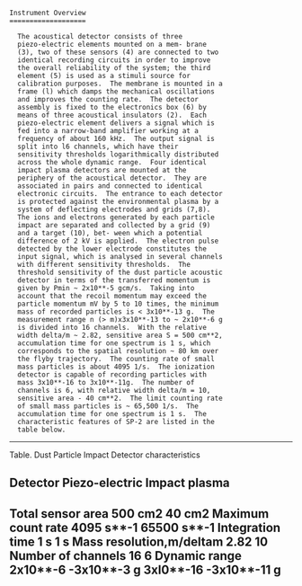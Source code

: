 
 
 
    Instrument Overview
    ===================
 
      The acoustical detector consists of three
      piezo-electric elements mounted on a mem- brane
      (3), two of these sensors (4) are connected to two
      identical recording circuits in order to improve
      the overall reliability of the system; the third
      element (5) is used as a stimuli source for
      calibration purposes.  The membrane is mounted in a
      frame (l) which damps the mechanical oscillations
      and improves the counting rate.  The detector
      assembly is fixed to the electronics box (6) by
      means of three acoustical insulators (2).  Each
      piezo-electric element delivers a signal which is
      fed into a narrow-band amplifier working at a
      frequency of about 160 kHz.  The output signal is
      split into l6 channels, which have their
      sensitivity thresholds logarithmically distributed
      across the whole dynamic range.  Four identical
      impact plasma detectors are mounted at the
      periphery of the acoustical detector.  They are
      associated in pairs and connected to identical
      electronic circuits.  The entrance to each detector
      is protected against the environmental plasma by a
      system of deflecting electrodes and grids (7,8).
      The ions and electrons generated by each particle
      impact are separated and collected by a grid (9)
      and a target (10), bet- ween which a potential
      difference of 2 kV is applied.  The electron pulse
      detected by the lower electrode constitutes the
      input signal, which is analysed in several channels
      with different sensitivity thresholds.  The
      threshold sensitivity of the dust particle acoustic
      detector in terms of the transferred momentum is
      given by Pmin ~ 2x10**-5 gcm/s.  Taking into
      account that the recoil momentum may exceed the
      particle momentum mV by 5 to 10 times, the minimum
      mass of recorded particles is < 3x10**-13 g.  The
      measurement range n (> m)x3x10**-13 to ~ 2x10**-6 g
      is divided into 16 channels.  With the relative
      width delta/m ~ 2.82, sensitive area S = 500 cm**2,
      accumulation time for one spectrum is 1 s, which
      corresponds to the spatial resolution ~ 80 km over
      the flyby trajectory.  The counting rate of small
      mass particles is about 4095 1/s.  The ionization
      detector is capable of recording particles with
      mass 3x10**-16 to 3x10**-11g.  The number of
      channels is 6, with relative width delta/m = 10,
      sensitive area - 40 cm**2.  The limit counting rate
      of small mass particles is ~ 65,500 1/s.  The
      accumulation time for one spectrum is 1 s.  The
      characteristic features of SP-2 are listed in the
      table below.
 
 
-------------------------------------------------------------------
Table. Dust Particle Impact Detector characteristics
 
Detector                 Piezo-electric          Impact plasma
-------------------------------------------------------------------
Total sensor area        500 cm**2               40 cm**2
Maximum count rate       4095 s**-1              65500 s**-1
Integration time         1 s                     1 s
Mass resolution,m/deltam 2.82                    10
Number of channels       16                      6
Dynamic range            2x10**-6  -3x10**-3 g   3xl0**-16  -3x10**-11 g
---------------------------------------------------------------------
 
 
 

        